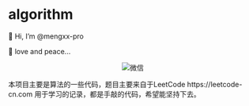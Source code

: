 # algorithm
👋 Hi, I’m @mengxx-pro

🌱 love and peace...

<p align="center">
  <img src="" alt="微信">
</p>
     本项目主要是算法的一些代码，题目主要来自于LeetCode https://leetcode-cn.com
 用于学习的记录，都是手敲的代码，希望能坚持下去。
